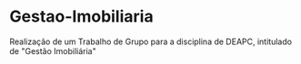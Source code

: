 # Gestao-Imobiliaria
Realização de um Trabalho de Grupo para a disciplina de DEAPC, intitulado de "Gestão Imobiliária"
